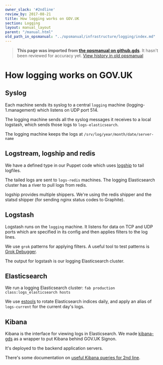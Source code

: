 ```yaml
---
owner_slack: '#2ndline'
review_by: 2017-08-21
title: How logging works on GOV.UK
section: Logging
layout: manual_layout
parent: "/manual.html"
old_path_in_opsmanual: "../opsmanual/infrastructure/logging/index.md"
---
```




> **This page was imported from [the opsmanual on github.gds](https://github.gds/gds/opsmanual)**.
It hasn't been reviewed for accuracy yet.
[View history in old opsmanual](https://github.gds/gds/opsmanual/tree/master/infrastructure/logging/index.md)


# How logging works on GOV.UK

## Syslog

Each machine sends its syslog to a central `logging` machine (logging-1.management) which listens on UDP port 514.

The logging machine sends all the syslog messages it receives to a local logstash, which sends
those logs to `logs-elasticsearch`.

The logging machine keeps the logs at `/srv/log/year/month/date/server-name`

## Logstream, logship and redis

We have a defined type in our Puppet code which uses
[logship](https://github.com/alphagov/tagalog/blob/master/tagalog/command/logship.py)
to tail logfiles.

The tailed logs are sent to `logs-redis` machines. The logging Elasticsearch cluster has a
river to pull logs from redis.

logship provides multiple shippers. We're using the redis shipper and the statsd shipper
(for sending nginx status codes to Graphite).

## Logstash

Logstash runs on the `logging` machine. It listens for data on TCP and UDP ports which are specified
in its config and then applies filters to the log lines.

We use `grok` patterns for applying filters. A useful tool to test patterns is
[Grok Debugger](https://grokdebug.herokuapp.com/).

The output for logstash is our logging Elasticsearch cluster.

## Elasticsearch

We run a logging Elasticsearch cluster: `fab production class:logs_elasticsearch hosts`

We use [estools](https://github.com/alphagov/estools) to rotate Elasticsearch indices daily, and apply
an alias of `logs-current` for the current day's logs.

## Kibana

Kibana is the interface for viewing logs in Elasticsearch. We made
[kibana-gds](https://github.com/alphagov/kibana-gds) as a wrapper to put Kibana behind GOV.UK Signon.

It's deployed to the backend application servers.

There's some documentation on [useful Kibana queries for 2nd line](/manual/kibana.html).
